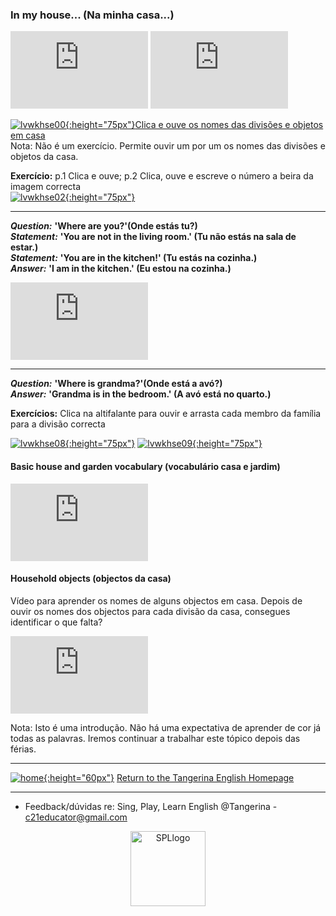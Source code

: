 ### In my house... (Na minha casa...) 

<iframe width="220" height="124" src="https://www.youtube.com/embed/1lqZmMu5wkk" title="YouTube video player" frameborder="0" allow="accelerometer; autoplay; clipboard-write; encrypted-media; gyroscope; picture-in-picture; web-share" allowfullscreen></iframe> <iframe width="220" height="124" src="https://www.youtube.com/embed/aOSJZbHoiY8" title="YouTube video player" frameborder="0" allow="accelerometer; autoplay; clipboard-write; encrypted-media; gyroscope; picture-in-picture; web-share" allowfullscreen></iframe>  
 
[![lvwkhse00](https://1blockatatime.github.io/English/images2/lvwkhse00.png){:height="75px"}](https://www.liveworksheets.com/zh1425649jp)[Clica e ouve os nomes das divisões e objetos em casa](https://www.liveworksheets.com/zh1425649jp)   
Nota: Não é um exercício. Permite ouvir um por um os nomes das divisões e objetos da casa.     

**Exercício:** p.1 Clica e ouve; p.2 Clica, ouve e escreve o número a beira da imagem correcta  
[![lvwkhse02](https://1blockatatime.github.io/English/images2/lvwkhse02.png){:height="75px"}](https://www.liveworksheets.com/worksheets/en/English_as_a_Second_Language_(ESL)/Rooms_in_the_house/Parts_of_the_house_tp18820nz)     

***  

***Question:*** **'Where are you?'(Onde estás tu?)**  
***Statement:*** **'You are not in the living room.' (Tu não estás na sala de estar.)**    
***Statement:*** **'You are in the kitchen!' (Tu estás na cozinha.)**  
***Answer:*** **'I am in the kitchen.' (Eu estou na cozinha.)**  

<iframe width="220" height="124" src="https://www.youtube.com/embed/WfLBN0FVYNM" title="YouTube video player" frameborder="0" allow="accelerometer; autoplay; clipboard-write; encrypted-media; gyroscope; picture-in-picture; web-share" allowfullscreen></iframe>  

***  

***Question:*** **'Where is grandma?'(Onde está a avó?)**   
***Answer:*** **'Grandma is in the bedroom.' (A avó está no quarto.)**   

**Exercícios:** Clica na altifalante para ouvir e arrasta cada membro da família para a divisão correcta   

[![lvwkhse08](https://1blockatatime.github.io/English/images2/lvwkhse08.png){:height="75px"}](https://www.liveworksheets.com/worksheets/en/English_as_a_Second_Language_(ESL)/The_family/Where_is_the_family$_nu1098209nz) [![lvwkhse09](https://1blockatatime.github.io/English/images2/lvwkhse09.png){:height="75px"}](https://www.liveworksheets.com/worksheets/en/English_as_a_Second_Language_(ESL)/Rooms_in_the_house/My_House_my_family_(Listen_and_drag)_je1100602mz)  

#### Basic house and garden vocabulary (vocabulário casa e jardim)  

<iframe width="220" height="124" src="https://www.youtube.com/embed/mTSUSkSgvE4" title="YouTube video player" frameborder="0" allow="accelerometer; autoplay; clipboard-write; encrypted-media; gyroscope; picture-in-picture; web-share" allowfullscreen></iframe>  

#### Household objects (objectos da casa)

Vídeo para aprender os nomes de alguns objectos em casa. Depois de ouvir os nomes dos objectos para cada divisão da casa, consegues identificar o que falta?   
<iframe width="220" height="124" src="https://www.youtube.com/embed/RivVBeC68aU" title="YouTube video player" frameborder="0" allow="accelerometer; autoplay; clipboard-write; encrypted-media; gyroscope; picture-in-picture; web-share" allowfullscreen></iframe>    

Nota: Isto é uma introdução. Não há uma expectativa de aprender de cor já todas as palavras. Iremos continuar a trabalhar este tópico depois das férias.    

***  

[![home](https://1blockatatime.github.io/English/images/home.png){:height="60px"}](https://tangerina-pt.github.io/English) [Return to the Tangerina English Homepage](https://tangerina-pt.github.io/English)  

***
* Feedback/dúvidas re: Sing, Play, Learn English @Tangerina - c21educator@gmail.com  
<p align="center">
<img width="120" src="https://1blockatatime.github.io/English/images2/spl_logo.png" alt="SPLlogo">
</p>



